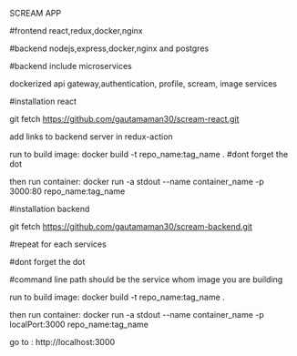SCREAM APP

#frontend react,redux,docker,nginx

#backend nodejs,express,docker,nginx and postgres

#backend include microservices

dockerized api gateway,authentication, profile, scream, image services

#installation react

git fetch https://github.com/gautamaman30/scream-react.git

add links to backend server in redux-action

run to build image: docker build -t repo_name:tag_name . #dont forget the dot

then run container: docker run -a stdout --name container_name -p 3000:80 repo_name:tag_name

#installation backend

git fetch https://github.com/gautamaman30/scream-backend.git

#repeat for each services

#dont forget the dot

#command line path should be the service whom image you are building

run to build image: docker build -t repo_name:tag_name .

then run container: docker run -a stdout --name container_name -p localPort:3000 repo_name:tag_name

go to : http://localhost:3000
